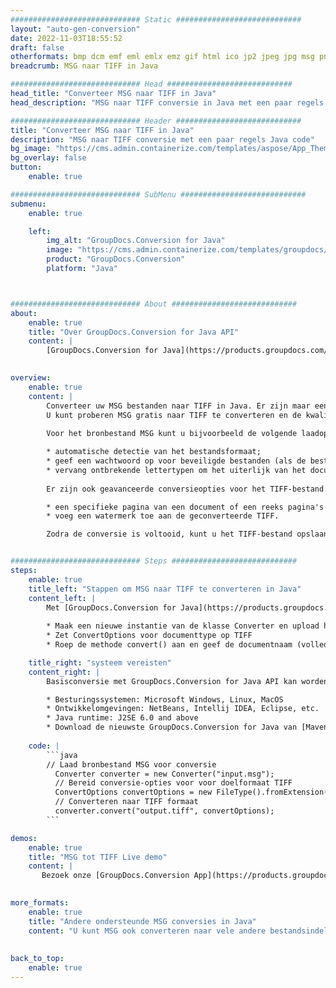 ```yaml
---
############################# Static ############################
layout: "auto-gen-conversion"
date: 2022-11-03T18:55:52
draft: false
otherformats: bmp dcm emf eml emlx emz gif html ico jp2 jpeg jpg msg png psb psd svg svgz tga tif tiff webp wmf wmz
breadcrumb: MSG naar TIFF in Java

############################# Head ############################
head_title: "Converteer MSG naar TIFF in Java"
head_description: "MSG naar TIFF conversie in Java met een paar regels code. Converteer meer dan 160 bestandsindelingen met de GroupDocs-documentconversie-API voor Java"

############################# Header ############################
title: "Converteer MSG naar TIFF in Java"
description: "MSG naar TIFF conversie met een paar regels Java code"
bg_image: "https://cms.admin.containerize.com/templates/aspose/App_Themes/V3/images/bg/header1.png"
bg_overlay: false
button:
    enable: true

############################# SubMenu ############################
submenu:
    enable: true

    left:
        img_alt: "GroupDocs.Conversion for Java"
        image: "https://cms.admin.containerize.com/templates/groupdocs/images/product-logos/90x90-noborder/groupdocs-conversion-java.png"
        product: "GroupDocs.Conversion"
        platform: "Java"



############################# About ############################
about:
    enable: true
    title: "Over GroupDocs.Conversion for Java API"
    content: |
        [GroupDocs.Conversion for Java](https://products.groupdocs.com/conversion/java/) is een geavanceerde conversie-API voor bestandsindelingen voor het converteren tussen populaire afbeeldings- en documentindelingen zoals Microsoft Office, OpenDocument, PDF, HTML, e-mail, CAD. en nog veel meer met slechts een paar regels code. De native API detecteert automatisch de formaten van de originele documenten en biedt veel opties voor het aanpassen van de geconverteerde documenten. Naast de functie om informatie uit een document te extraheren, ondersteunt het standaard ook het cachen van de conversieresultaten naar de lokale schijf. Elk type cacheopslag kan echter worden ondersteund door de juiste interfaces te implementeren - Amazon S3, Dropbox, Google Drive, Windows Azure, Reddis of andere.
    

overview:
    enable: true
    content: |
        Converteer uw MSG bestanden naar TIFF in Java. Er zijn maar een paar regels Java code nodig op elk platform naar keuze, zoals Windows, Linux, macOS.
        U kunt proberen MSG gratis naar TIFF te converteren en de kwaliteit van de conversieresultaten te evalueren. Naast eenvoudige scripts voor bestandsconversie, kunt u meer geavanceerde opties proberen voor het laden van het MSG-bronbestand en het opslaan van de TIFF-uitvoer. 
        
        Voor het bronbestand MSG kunt u bijvoorbeeld de volgende laadopties gebruiken:

        * automatische detectie van het bestandsformaat;
        * geef een wachtwoord op voor beveiligde bestanden (als de bestandsindeling dit ondersteunt);
        * vervang ontbrekende lettertypen om het uiterlijk van het document te behouden.
        
        Er zijn ook geavanceerde conversieopties voor het TIFF-bestand:

        * een specifieke pagina van een document of een reeks pagina's converteren;
        * voeg een watermerk toe aan de geconverteerde TIFF.

        Zodra de conversie is voltooid, kunt u het TIFF-bestand opslaan in uw lokale bestandspad of in opslag van derden, zoals FTP, Amazon S3, Google Drive, Dropbox enz. Let op - om MSG te converteren tot TIFF, hoeft u geen extra software te installeren, zoals MS Office, Open Office, Adobe Acrobat Reader etc.


############################# Steps ############################
steps:
    enable: true
    title_left: "Stappen om MSG naar TIFF te converteren in Java"
    content_left: |
        Met [GroupDocs.Conversion for Java](https://products.groupdocs.com/conversion/java/) kunnen ontwikkelaars het MSG-bestand eenvoudig converteren naar TIFF met een paar regels code.
        
        * Maak een nieuwe instantie van de klasse Converter en upload het bestand MSG met het volledige pad
        * Zet ConvertOptions voor documenttype op TIFF
        * Roep de methode convert() aan en geef de documentnaam (volledig pad) en formaat (TIFF) door als parameter

    title_right: "systeem vereisten"
    content_right: |
        Basisconversie met GroupDocs.Conversion for Java API kan worden gedaan met slechts een paar regels code. Onze API's worden ondersteund op alle belangrijke platforms en besturingssystemen. Voordat u de onderstaande code uitvoert, moet u ervoor zorgen dat de volgende vereisten op uw systeem zijn geïnstalleerd.

        * Besturingssystemen: Microsoft Windows, Linux, MacOS
        * Ontwikkelomgevingen: NetBeans, Intellij IDEA, Eclipse, etc.
        * Java runtime: J2SE 6.0 and above
        * Download de nieuwste GroupDocs.Conversion for Java van [Maven](https://repository.groupdocs.com/webapp/#/artifacts/browse/tree/General/repo/com/groupdocs/groupdocs-conversion)
         
    code: |
        ```java    
        // Laad bronbestand MSG voor conversie
          Converter converter = new Converter("input.msg");
          // Bereid conversie-opties voor voor doelformaat TIFF
          ConvertOptions convertOptions = new FileType().fromExtension("tiff").getConvertOptions();
          // Converteren naar TIFF formaat
          converter.convert("output.tiff", convertOptions);
        ```

demos:
    enable: true
    title: "MSG tot TIFF Live demo"
    content: |
       Bezoek onze [GroupDocs.Conversion App](https://products.groupdocs.app/conversion/family) website en probeer MSG naar TIFF conversie nu. De gratis demo heeft de volgende voordelen:
          

more_formats:
    enable: true
    title: "Andere ondersteunde MSG conversies in Java"
    content: "U kunt MSG ook converteren naar vele andere bestandsindelingen. Zie de lijst hieronder."
       
       
back_to_top:
    enable: true
---
```

